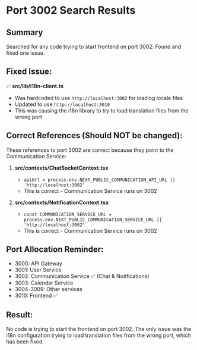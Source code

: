 # Port 3002 Search Results

## Summary
Searched for any code trying to start frontend on port 3002. Found and fixed one issue.

## Fixed Issue:
✅ **src/lib/i18n-client.ts**
- Was hardcoded to use `http://localhost:3002` for loading locale files
- Updated to use `http://localhost:3010`
- This was causing the i18n library to try to load translation files from the wrong port

## Correct References (Should NOT be changed):
These references to port 3002 are correct because they point to the Communication Service:

1. **src/contexts/ChatSocketContext.tsx**
   - `apiUrl = process.env.NEXT_PUBLIC_COMMUNICATION_API_URL || 'http://localhost:3002'`
   - This is correct - Communication Service runs on 3002

2. **src/contexts/NotificationContext.tsx**
   - `const COMMUNICATION_SERVICE_URL = process.env.NEXT_PUBLIC_COMMUNICATION_SERVICE_URL || 'http://localhost:3002'`
   - This is correct - Communication Service runs on 3002

## Port Allocation Reminder:
- 3000: API Gateway
- 3001: User Service
- 3002: Communication Service ✅ (Chat & Notifications)
- 3003: Calendar Service
- 3004-3009: Other services
- 3010: Frontend ✅

## Result:
No code is trying to start the frontend on port 3002. The only issue was the i18n configuration trying to load translation files from the wrong port, which has been fixed.